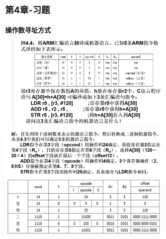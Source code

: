 # 第4章-习题

## 操作数寻址方式

> <left>
>     <img src=".assets/image-20200529101154051.png" alt="image-20200529101154051" style="zoom:50%;" />
> </left>

<left>
    <img src=".assets/image-20200529101210500.png" alt="image-20200529101210500" style="zoom:50%;" />
</left>



